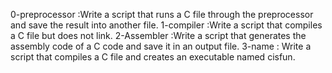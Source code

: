 0-preprocessor
:Write a script that runs a C file through the preprocessor and save the result into another file.
1-compiler
:Write a script that compiles a C file but does not link.
2-Assembler 
:Write a script that generates the assembly code of a C code and save it in an output file.
3-name
: Write a script that compiles a C file and creates an executable named cisfun.
